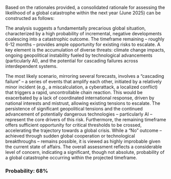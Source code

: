 Based on the rationales provided, a consolidated rationale for assessing the likelihood of a global catastrophe within the next year (June 2025) can be constructed as follows:

The analysis suggests a fundamentally precarious global situation, characterized by a high probability of incremental, negative developments coalescing into a catastrophic outcome. The timeframe remaining – roughly 6-12 months – provides ample opportunity for existing risks to escalate. A key element is the accumulation of diverse threats: climate change impacts, ongoing geopolitical instability fueled by technological advancements (particularly AI), and the potential for cascading failures across interdependent systems.

The most likely scenario, mirroring several forecasts, involves a “cascading failure” – a series of events that amplify each other, initiated by a relatively minor incident (e.g., a miscalculation, a cyberattack, a localized conflict) that triggers a rapid, uncontrollable chain reaction. This would be exacerbated by a lack of coordinated international response, driven by national interests and mistrust, allowing existing tensions to escalate. The persistence of significant geopolitical tensions and the continued advancement of potentially dangerous technologies – particularly AI – represent the core drivers of this risk. Furthermore, the remaining timeframe offers sufficient opportunity for critical thresholds to be crossed, accelerating the trajectory towards a global crisis. While a “No” outcome – achieved through sudden global cooperation or technological breakthroughs – remains possible, it is viewed as highly improbable given the current state of affairs. The overall assessment reflects a considerable level of concern, indicating a significant, though not absolute, probability of a global catastrophe occurring within the projected timeframe.

### Probability: 68%
